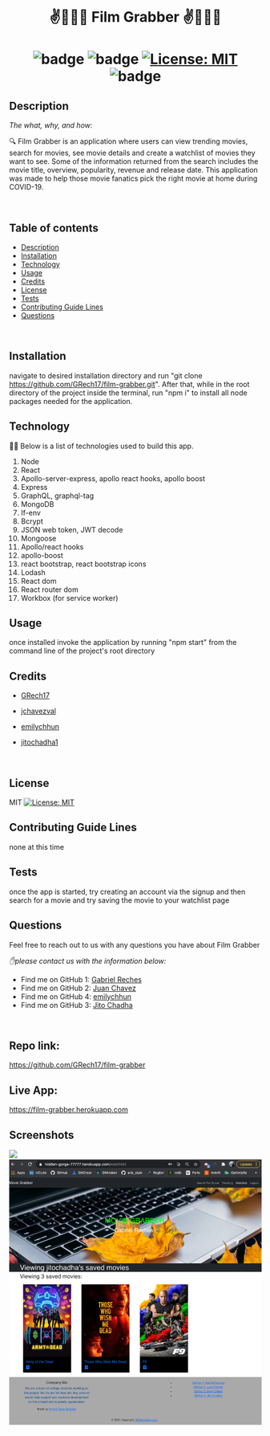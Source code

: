 <h1 align="center">✌️🤟🙏👋  Film Grabber  ✌️🤟🙏👋</h1>
<h1 align="center">

![badge](https://img.shields.io/npm/v/npm.svg?logo=javascript)
![badge](https://img.shields.io/npm/v/npm.svg?logo=npm)
[![License: MIT](https://img.shields.io/badge/License-MIT-yellow.svg)](https://opensource.org/licenses/MIT)
![badge](https://img.shields.io/npm/v/npm.svg?logo=javascript)

</h1>

## Description 

  *The what, why, and how:* 
  
  🔍 Film Grabber is an application where users can view trending movies, search for movies, see movie details and create a watchlist of movies they want to see. Some of the information returned from the search includes the movie title, overview, popularity, revenue and release date. This application was made to help those movie fanatics pick the right movie at home during COVID-19. 

<br />
 
  ## Table of contents

- [Description](#description)
- [Installation](#installation)
- [Technology](#technology)
- [Usage](#usage)
- [Credits](#credits)
- [License](#license)
- [Tests](#tests)
- [Contributing Guide Lines](#contributing)
- [Questions](#questions)
<br />

## Installation
navigate to desired installation directory and run "git clone https://github.com/GRech17/film-grabber.git".  After that, while in the root directory of the project inside the terminal, run "npm i" to install all node packages needed for the application.
 ## Technology
  
💽💽 Below is a list of technologies used to build this app.
<br />
    
 1. Node
 2. React
 3. Apollo-server-express, apollo react hooks, apollo boost
 4. Express
 5. GraphQL, graphql-tag
 6. MongoDB
 7. If-env
 8. Bcrypt
 9. JSON web token, JWT decode
 10. Mongoose
 11. Apollo/react hooks
 12. apollo-boost
 13. react bootstrap, react bootstrap icons
 14. Lodash
 15. React dom
 16. React router dom
 17. Workbox (for service worker)
  
## Usage
once installed invoke the application by running "npm start" from the command line of the project's root directory
<br />
  
## Credits
- [GRech17](https://github.com/GRech17)
- [jchavezval](https://github.com/jchavezval)
- [emilychhun](https://github.com/emilychhun)
- [jitochadha1](https://github.com/jitochadha1)

  <br />
## License
MIT
[![License: MIT](https://img.shields.io/badge/License-MIT-yellow.svg)](https://opensource.org/licenses/MIT)
<br /> 
## Contributing Guide Lines
none at this time
<br />
 
 
## Tests
once the app is started, try creating an account via the signup and then search for a movie and try saving the movie to your watchlist page
<br />
 
## Questions
Feel free to reach out to us with any questions you have about Film Grabber
  <br />

   *✋please contact us with the information below:*
  

* Find me on GitHub 1: [Gabriel Reches](https://github.com/GRech17)   
* Find me on GitHub 2: [Juan Chavez](https://github.com/jchavezval)
* Find me on GitHub 4: [emilychhun](https://github.com/emilychhun)
* Find me on GitHub 3: [Jito Chadha](https://github.com/jitochadha1)

<br />

  ## Repo link:
  https://github.com/GRech17/film-grabber
  <br />
  ## Live App: 
  https://film-grabber.herokuapp.com
  <br />

## Screenshots
<img src="./search-trending.png">

<img src="./watchlist.png">

